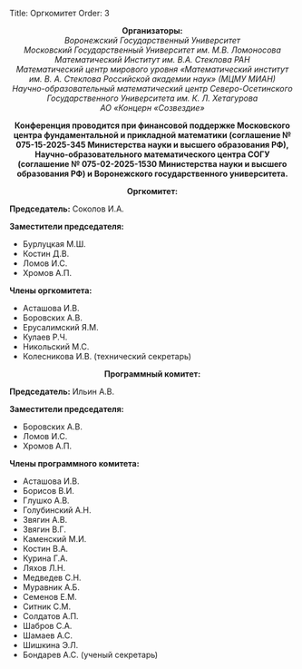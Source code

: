 Title: Оргкомитет
Order: 3

**<center>Организаторы:</center>**
*<center>Воронежский Государственный Университет</center>*
*<center>Московский Государственный Университет им. М.В. Ломоносова</center>*
*<center>Математический Институт им. В.А. Стеклова РАН</center>*
*<center>Математический центр мирового уровня «Математический институт им. В. А. Стеклова Российской академии наук» (МЦМУ МИАН)</center>*
*<center>Научно-образовательный математический центр Северо-Осетинского Государственного Университета им. К. Л. Хетагурова</center>*
*<center>АО «Концерн «Созвездие»</center>*

**<center>Конференция проводится при финансовой поддержке Московского центра фундаментальной и прикладной математики (соглашение № 075-15-2025-345 Министерства науки и высшего образования РФ), Научно-образовательного математического центра СОГУ (соглашение № 075-02-2025-1530 Министерства науки и высшего образования РФ) и Воронежского государственного университета.</center>**

**<center>Оргкомитет:</center>**

**Председатель:** Соколов И.А.

**Заместители председателя:**

* Бурлуцкая М.Ш.
* Костин Д.В.
* Ломов И.С.
* Хромов А.П.

**Члены оргкомитета:**

* Асташова И.В.
* Боровских А.В.
* Eрусалимский Я.М.
* Кулаев Р.Ч.
* Никольский М.С.
* Колесникова И.В. (технический секретарь)

**<center>Программный комитет:</center>**

**Председатель:** Ильин А.В.

**Заместители председателя:**

* Боровских А.В.
* Ломов И.С.
* Хромов А.П.

**Члены программного комитета:**

* Асташова И.В.
* Борисов В.И.
* Глушко А.В.
* Голубинский А.Н.
* Звягин А.В.
* Звягин В.Г.
* Каменский М.И.
* Костин В.А.
* Курина Г.А.
* Ляхов Л.Н.
* Медведев С.Н.
* Муравник А.Б.
* Семенов Е.М.
* Ситник С.М.
* Солдатов А.П.
* Шабров С.А.
* Шамаев А.С.
* Шишкина Э.Л.
* Бондарев А.С. (ученый секретарь)
